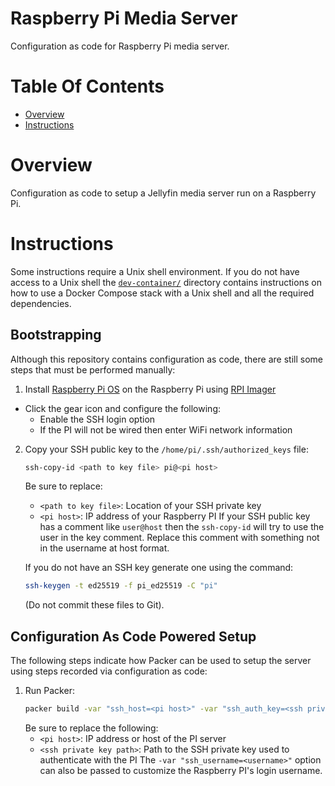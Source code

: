 # Raspberry Pi Media Server
Configuration as code for Raspberry Pi media server.

# Table Of Contents
- [Overview](#overview)
- [Instructions](#instructions)

# Overview
Configuration as code to setup a Jellyfin media server run on a Raspberry Pi.

# Instructions
Some instructions require a Unix shell environment. If you do not have access to a Unix shell the [`dev-container/`](./dev-container/) directory contains instructions on how to use a Docker Compose stack with a Unix shell and all the required dependencies. 

## Bootstrapping
Although this repository contains configuration as code, there are still some steps that must be performed manually:

1. Install [Raspberry Pi OS](https://www.raspberrypi.com/software/operating-systems/#raspberry-pi-os-64-bit) on the Raspberry Pi using [RPI Imager](https://www.raspberrypi.com/software/)
  - Click the gear icon and configure the following:
    - Enable the SSH login option
    - If the PI will not be wired then enter WiFi network information
2. Copy your SSH public key to the `/home/pi/.ssh/authorized_keys` file:
   ```bash
   ssh-copy-id <path to key file> pi@<pi host>
   ```
   Be sure to replace:
     - `<path to key file>`: Location of your SSH private key
     - `<pi host>`: IP address of your Raspberry PI
   If your SSH public key has a comment like `user@host` then the `ssh-copy-id` will try to use the user in the key comment. Replace this comment with something not in the username at host format.

   If you do not have an SSH key generate one using the command:
   ```bash
   ssh-keygen -t ed25519 -f pi_ed25519 -C "pi"
   ```
   (Do not commit these files to Git).

## Configuration As Code Powered Setup
The following steps indicate how Packer can be used to setup the server using steps recorded via configuration as code:

1. Run Packer:
   ```bash
   packer build -var "ssh_host=<pi host>" -var "ssh_auth_key=<ssh private key path>"
   ```
   Be sure to replace the following:
     - `<pi host>`: IP address or host of the PI server
     - `<ssh private key path>`: Path to the SSH private key used to authenticate with the PI
   The `-var "ssh_username=<username>"` option can also be passed to customize the Raspberry PI's login username.